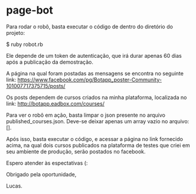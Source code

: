# page-bot

Para rodar o robô, basta executar o código de dentro do diretório do projeto:

$ ruby robot.rb

Ele depende de um token de autenticação, que irá durar apenas 60 dias após a publicação da demostração.

A página na qual foram postadas as mensagens se encontra no seguinte link:
https://www.facebook.com/pg/Botapp_poster-Community-101007717375715/posts/

Os posts dependem de cursos criados na minha plataforma, localizada no link:
http://botapp.eadbox.com/courses/

Para ver o robô em ação, basta limpar o json presente no arquivo published_courses.json.
Deve-se deixar apenas um array vazio no arquivo: [].

Após isso, basta executar o código, e acessar a página no link fornecido acima, na qual dois cursos publicados na plataforma de testes que criei em seu ambiente de produção, serão postados no facebook.

Espero atender às espectativas (:

Obrigado pela oportunidade,

Lucas.
